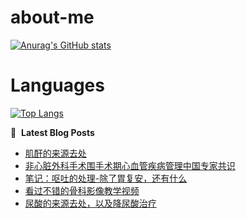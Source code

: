 # about-me
[![Anurag's GitHub stats](https://github-readme-stats.vercel.app/api?username=whitewatercn)](https://github.com/anuraghazra/github-readme-stats)

# Languages
[![Top Langs](https://github-readme-stats.vercel.app/api/top-langs/?username=whitewatercn)](https://github.com/anuraghazra/github-readme-stats)

📕 &nbsp;**Latest Blog Posts**
<!-- BLOG-POST-LIST:START -->
- [肌酐的来源去处](https://forum.beginner.center/t/topic/853/1)
- [非心脏外科手术围手术期心血管疾病管理中国专家共识](https://forum.beginner.center/t/topic/852/1)
- [笔记：呕吐的处理-除了胃复安，还有什么](https://forum.beginner.center/t/topic/848/1)
- [看过不错的骨科影像教学视频](https://forum.beginner.center/t/topic/432/6)
- [尿酸的来源去处，以及降尿酸治疗](https://forum.beginner.center/t/topic/845/1)
<!-- BLOG-POST-LIST:END -->
